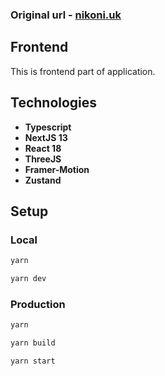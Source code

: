 ### Original url - [nikoni.uk](https://nikoni.uk)

## Frontend


This is frontend part of application.

## Technologies

* **Typescript**
* **NextJS 13**
* **React 18**
* **ThreeJS**
* **Framer-Motion**
* **Zustand**

## Setup 

### Local

```bash
yarn

yarn dev
```

### Production

```bash
yarn

yarn build

yarn start
```
